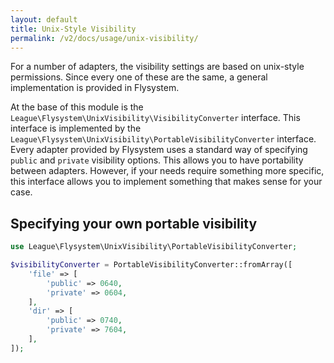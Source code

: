 ```yaml
---
layout: default
title: Unix-Style Visibility
permalink: /v2/docs/usage/unix-visibility/
---
```


For a number of adapters, the visibility settings are based on unix-style
permissions. Since every one of these are the same, a general implementation
is provided in Flysystem.

At the base of this module is the
`League\Flysystem\UnixVisibility\VisibilityConverter` interface. This
interface is implemented by the
`League\Flysystem\UnixVisibility\PortableVisibilityConverter` interface. Every adapter
provided by Flysystem uses a standard way of specifying `public` and `private`
visibility options. This allows you to have portability between adapters.
However, if your needs require something more specific, this interface allows
you to implement something that makes sense for your case.

## Specifying your own portable visibility

```php
use League\Flysystem\UnixVisibility\PortableVisibilityConverter;

$visibilityConverter = PortableVisibilityConverter::fromArray([
    'file' => [
        'public' => 0640,
        'private' => 0604,
    ],
    'dir' => [
        'public' => 0740,
        'private' => 7604,
    ],
]);
```
